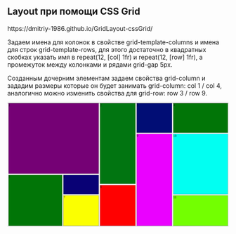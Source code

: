 <h2>Layout при помощи CSS Grid</h2>
https://dmitriy-1986.github.io/GridLayout-cssGrid/
<p>
  Задаем имена для колонок в свойстве grid-template-columns и имена для строк grid-template-rows, для этого достаточно в квадратных скобках указать имя в repeat(12, [col] 1fr) и  repeat(12, [row] 1fr), а промежуток между колонками и рядами grid-gap 5px.
</p>
<p>
  Созданным дочерним элементам задаем свойства grid-column и зададим размеры которые он будет занимать grid-column: col 1 / col 4, аналогично можно изменить свойства для grid-row: row 3 / row 9.
</p>
<img src="assets/css/img/GridLayout.png" alt="IMG">
